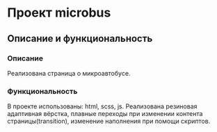 # Проект microbus

## Описание и функциональность

### Описание
Реализована страница о микроавтобусе.

### Функциональность
В проекте использованы: html, scss, js.
Реализована резиновая адаптивная вёрстка, плавные переходы при изменении контента страницы(transition), изменение наполнения при помощи скриптов.
